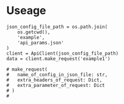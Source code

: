 # Useage
    json_config_file_path = os.path.join(
        os.getcwd(),
        'example',
        'api_params.json'
    )
    client = ApiClient(json_config_file_path)
    data = client.make_request('example1')

    # make_request(
    #   name_of_config_in_json_file: str,
    #   extra_headers_of_request: Dict,
    #   extra_parameter_of_request: Dict
    # )
    #

